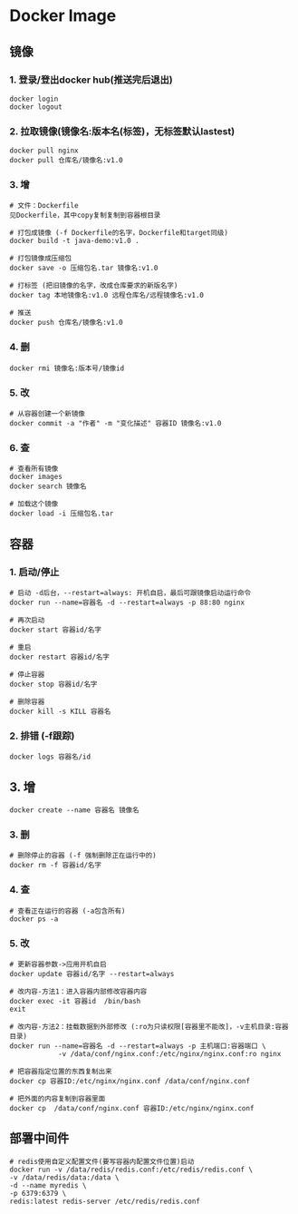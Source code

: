 # Docker Image

## 镜像

### 1. 登录/登出docker hub(推送完后退出)
```
docker login       
docker logout
```

### 2. 拉取镜像(镜像名:版本名(标签)，无标签默认lastest)
```
docker pull nginx
docker pull 仓库名/镜像名:v1.0
```

### 3. 增
```
# 文件：Dockerfile
见Dockerfile，其中copy复制复制到容器根目录

# 打包成镜像 (-f Dockerfile的名字，Dockerfile和target同级)
docker build -t java-demo:v1.0 .

# 打包镜像成压缩包
docker save -o 压缩包名.tar 镜像名:v1.0

# 打标签 (把旧镜像的名字，改成仓库要求的新版名字)
docker tag 本地镜像名:v1.0 远程仓库名/远程镜像名:v1.0

# 推送
docker push 仓库名/镜像名:v1.0
```

### 4. 删
```
docker rmi 镜像名:版本号/镜像id
```

### 5. 改
```
# 从容器创建一个新镜像
docker commit -a "作者" -m "变化描述" 容器ID 镜像名:v1.0
```

### 6. 查
```
# 查看所有镜像
docker images  
docker search 镜像名

# 加载这个镜像
docker load -i 压缩包名.tar
```

## 容器

### 1. 启动/停止
```
# 启动 -d后台，--restart=always: 开机自启，最后可跟镜像启动运行命令
docker run --name=容器名 -d --restart=always -p 88:80 nginx

# 再次启动
docker start 容器id/名字

# 重启
docker restart 容器id/名字

# 停止容器
docker stop 容器id/名字

# 删除容器
docker kill -s KILL 容器名
```

### 2. 排错 (-f跟踪)
```
docker logs 容器名/id
```

## 3. 增
```
docker create --name 容器名 镜像名
```

### 3. 删
```
# 删除停止的容器 (-f 强制删除正在运行中的)
docker rm -f 容器id/名字
```

### 4. 查
```
# 查看正在运行的容器 (-a包含所有)
docker ps -a
```

### 5. 改
```
# 更新容器参数->应用开机自启
docker update 容器id/名字 --restart=always

# 改内容-方法1：进入容器内部修改容器内容
docker exec -it 容器id  /bin/bash
exit

# 改内容-方法2：挂载数据到外部修改 (:ro为只读权限[容器里不能改]，-v主机目录:容器目录)
docker run --name=容器名 -d --restart=always -p 主机端口:容器端口 \
            -v /data/conf/nginx.conf:/etc/nginx/nginx.conf:ro nginx

# 把容器指定位置的东西复制出来 
docker cp 容器ID:/etc/nginx/nginx.conf /data/conf/nginx.conf

# 把外面的内容复制到容器里面
docker cp  /data/conf/nginx.conf 容器ID:/etc/nginx/nginx.conf
```

## 部署中间件
```
# redis使用自定义配置文件(要写容器内配置文件位置)启动
docker run -v /data/redis/redis.conf:/etc/redis/redis.conf \
-v /data/redis/data:/data \
-d --name myredis \
-p 6379:6379 \
redis:latest redis-server /etc/redis/redis.conf
```
